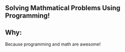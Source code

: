 ## Solving Mathmatical Problems Using Programming!

## Why:
Because programming and math are awesome!
